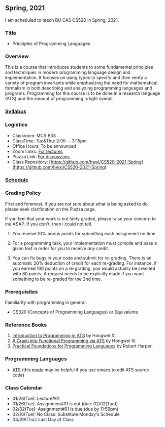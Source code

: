 ## Spring, 2021

I am scheduled to teach BU CAS CS520 in Spring, 2021.

### Title

* Principles of Programming Languages

### Overview

This is a course that introduces students to some fundamental
principles and techniques in modern programming language design and
implementation. It focuses on using types to specify and then verify a
variety of program invariants while emphasizing the need for
mathematical formalism in both describing and analyzing programming
languages and programs. Programming for this course is to be done in
a research language (ATS) and the amount of programming is light overall.

### [Syllabus](./syllabus.pdf)

### Logistics

* Classroom: MCS B33
* ClassTime: Tue&Thu: 2:00 -- 3:15pm
* Office Hours: To be announced
* Zoom Links: [For lectures](https://bostonu.zoom.us/j/99556122844?pwd=OGswTFpuV3ZOckJpdzRMUlcwSHB2QT09)
* Piazza Link: [For discussions](https://piazza.com/bu/spring2021/bucascs520/home)
* Class Repository: [https://github.com/hwxi/CS520-2021-Spring](https://github.com/hwxi/CS520-2021-Spring)

### [Schedule](./schedule.txt)

### Grading Policy

First and foremost, if you are not sure about what is being asked
to do, please seek clarification on the Piazza page.

If you feel that your work is not fairly graded, please raise your
concern to me ASAP. If you don't, then I could not tell.

1. You receive 10% bonus points for submitting each assignment on time.

2. For a programming task, your implementation must compile and pass a
given test in order for you to receive *any* credit.

3. You can fix bugs in your code and submit for re-grading. There is
an automatic 20% deduction of credit for each re-grading.  For
instance, if you earned 100 points on a re-grading, you would actually
be credited with 80 points.  A request needs to be explicitly made if
you want something to be re-graded for the 2nd time.

### Prerequisites

Familiarity with programming in general:

* CS320 (Concepts of Programming Languages) or Equivalents

### Reference Books
  
1. [Introduction to Programming in ATS](http://ats-lang.sourceforge.net/DOCUMENT/INT2PROGINATS/HTML/HTMLTOC/book1.html) by Hongwei Xi.
2. [A Crash into Functional Programming via ATS](http://ats-lang.sourceforge.net/DOCUMENT/ATS2FUNCRASH/HTML/HTMLTOC/book1.html) by Hongwei Xi.
3. [Practical Foundations for Programming Languages](http://www.cs.cmu.edu/~rwh/pfpl/index.html) by Robert Harper.

### Programming Languages

* [ATS](http://www.ats-lang.org) (this
  [mode](http://ats-lang.sourceforge.net/DOCUMENT/ATS-Postiats/utils/emacs/ats2-mode.el)
  may be helpful if you use emacs to edit ATS source code)

### Class Calendar

* 01/26(Tue): Lecture#01
* 01/26(Tue): Assignment#01 is out (due: 02/02(Tue))
* 02/02(Tue): Assignment#01 is due (due by 11:59pm)
* 02/16(Tue): No Class: Substitute Monday's Schedule
* 04/29(Thu): Last Day of Class
